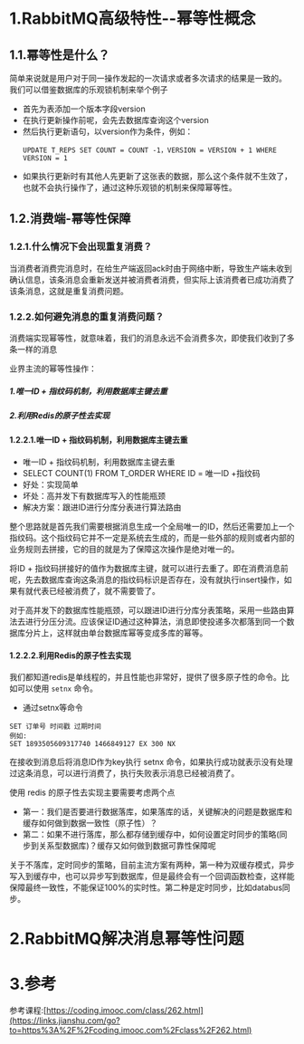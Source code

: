 # 1.RabbitMQ高级特性--幂等性概念

## 1.1.幂等性是什么？

简单来说就是用户对于同一操作发起的一次请求或者多次请求的结果是一致的。  
我们可以借鉴数据库的乐观锁机制来举个例子

* 首先为表添加一个版本字段version
* 在执行更新操作前呢，会先去数据库查询这个version
* 然后执行更新语句，以version作为条件，例如：
  ```
  UPDATE T_REPS SET COUNT = COUNT -1，VERSION = VERSION + 1 WHERE VERSION = 1
  ```
* 如果执行更新时有其他人先更新了这张表的数据，那么这个条件就不生效了，也就不会执行操作了，通过这种乐观锁的机制来保障幂等性。

## 1.2.消费端-幂等性保障

### 1.2.1.什么情况下会出现重复消费？

当消费者消费完消息时，在给生产端返回ack时由于网络中断，导致生产端未收到确认信息，该条消息会重新发送并被消费者消费，但实际上该消费者已成功消费了该条消息，这就是重复消费问题。

### 1.2.2.如何避免消息的重复消费问题？

消费端实现幂等性，就意味着，我们的消息永远不会消费多次，即使我们收到了多条一样的消息

业界主流的幂等性操作：

##### 1.唯一ID + 指纹码机制，利用数据库主键去重

##### 2.利用Redis的原子性去实现

#### 1.2.2.1.唯一ID + 指纹码机制，利用数据库主键去重

* 唯一ID + 指纹码机制，利用数据库主键去重
* SELECT COUNT\(1\) FROM T\_ORDER WHERE ID = 唯一ID +指纹码
* 好处：实现简单
* 坏处：高并发下有数据库写入的性能瓶颈
* 解决方案：跟进ID进行分库分表进行算法路由

整个思路就是首先我们需要根据消息生成一个全局唯一的ID，然后还需要加上一个指纹码。这个指纹码它并不一定是系统去生成的，而是一些外部的规则或者内部的业务规则去拼接，它的目的就是为了保障这次操作是绝对唯一的。

将ID + 指纹码拼接好的值作为数据库主键，就可以进行去重了。即在消费消息前呢，先去数据库查询这条消息的指纹码标识是否存在，没有就执行insert操作，如果有就代表已经被消费了，就不需要管了。

对于高并发下的数据库性能瓶颈，可以跟进ID进行分库分表策略，采用一些路由算法去进行分压分流。应该保证ID通过这种算法，消息即使投递多次都落到同一个数据库分片上，这样就由单台数据库幂等变成多库的幂等。

#### 1.2.2.2.利用Redis的原子性去实现

我们都知道redis是单线程的，并且性能也非常好，提供了很多原子性的命令。比如可以使用 `setnx` 命令。

* 通过setnx等命令

```
SET 订单号 时间戳 过期时间
例如:
SET 1893505609317740 1466849127 EX 300 NX
```

在接收到消息后将消息ID作为key执行 setnx 命令，如果执行成功就表示没有处理过这条消息，可以进行消费了，执行失败表示消息已经被消费了。

使用 redis 的原子性去实现主要需要考虑两个点

* 第一：我们是否要进行数据落库，如果落库的话，关键解决的问题是数据库和缓存如何做到数据一致性（原子性）？
* 第二：如果不进行落库，那么都存储到缓存中，如何设置定时同步的策略\(同步到关系型数据库\)？缓存又如何做到数据可靠性保障呢

关于不落库，定时同步的策略，目前主流方案有两种，第一种为双缓存模式，异步写入到缓存中，也可以异步写到数据库，但是最终会有一个回调函数检查，这样能保障最终一致性，不能保证100%的实时性。第二种是定时同步，比如databus同步。

# 2.RabbitMQ解决消息幂等性问题

# 3.参考

参考课程:[https://coding.imooc.com/class/262.html](https://links.jianshu.com/go?to=https%3A%2F%2Fcoding.imooc.com%2Fclass%2F262.html)

